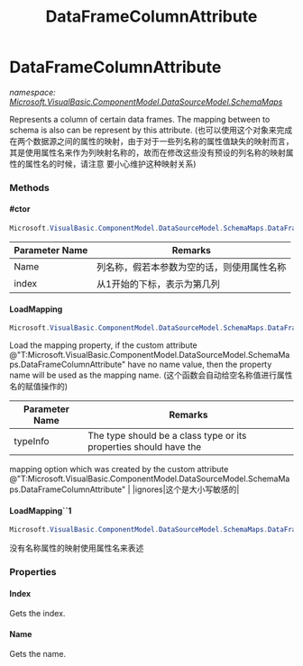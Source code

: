 ﻿---
title: DataFrameColumnAttribute
---

# DataFrameColumnAttribute
_namespace: [Microsoft.VisualBasic.ComponentModel.DataSourceModel.SchemaMaps](N-Microsoft.VisualBasic.ComponentModel.DataSourceModel.SchemaMaps.html)_

Represents a column of certain data frames. The mapping between to schema is also can be represent by this attribute. 
 (也可以使用这个对象来完成在两个数据源之间的属性的映射，由于对于一些列名称的属性值缺失的映射而言，
 其是使用属性名来作为列映射名称的，故而在修改这些没有预设的列名称的映射属性的属性名的时候，请注意
 要小心维护这种映射关系)

### Methods

#### #ctor
```csharp
Microsoft.VisualBasic.ComponentModel.DataSourceModel.SchemaMaps.DataFrameColumnAttribute.#ctor(System.String,System.Int32)
```


|Parameter Name|Remarks|
|--------------|-------|
|Name|列名称，假若本参数为空的话，则使用属性名称|
|index|从1开始的下标，表示为第几列|


#### LoadMapping
```csharp
Microsoft.VisualBasic.ComponentModel.DataSourceModel.SchemaMaps.DataFrameColumnAttribute.LoadMapping(System.Type,System.String[],System.Boolean)
```
Load the mapping property, if the custom attribute @"T:Microsoft.VisualBasic.ComponentModel.DataSourceModel.SchemaMaps.DataFrameColumnAttribute" 
 have no name value, then the property name will be used as the mapping name.
 (这个函数会自动给空名称值进行属性名的赋值操作的)

|Parameter Name|Remarks|
|--------------|-------|
|typeInfo|The type should be a class type or its properties should have the 
 mapping option which was created by the custom attribute @"T:Microsoft.VisualBasic.ComponentModel.DataSourceModel.SchemaMaps.DataFrameColumnAttribute"
 |
|ignores|这个是大小写敏感的|


#### LoadMapping``1
```csharp
Microsoft.VisualBasic.ComponentModel.DataSourceModel.SchemaMaps.DataFrameColumnAttribute.LoadMapping``1(System.String[],System.Boolean)
```
没有名称属性的映射使用属性名来表述



### Properties

#### Index
Gets the index.
#### Name
Gets the name.

